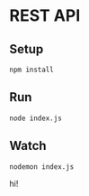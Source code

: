 # REST API
## Setup
```
npm install
```

## Run
```
node index.js
```

## Watch
```
nodemon index.js
```
hi!
